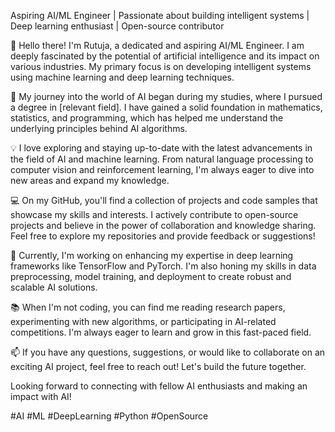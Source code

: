 Aspiring AI/ML Engineer | Passionate about building intelligent systems | Deep learning enthusiast | Open-source contributor

👋 Hello there! I'm Rutuja, a dedicated and aspiring AI/ML Engineer. I am deeply fascinated by the potential of artificial intelligence and its impact on various industries. My primary focus is on developing intelligent systems using machine learning and deep learning techniques.

🧠 My journey into the world of AI began during my studies, where I pursued a degree in [relevant field]. I have gained a solid foundation in mathematics, statistics, and programming, which has helped me understand the underlying principles behind AI algorithms.

💡 I love exploring and staying up-to-date with the latest advancements in the field of AI and machine learning. From natural language processing to computer vision and reinforcement learning, I'm always eager to dive into new areas and expand my knowledge.

💻 On my GitHub, you'll find a collection of projects and code samples that showcase my skills and interests. I actively contribute to open-source projects and believe in the power of collaboration and knowledge sharing. Feel free to explore my repositories and provide feedback or suggestions!

🌱 Currently, I'm working on enhancing my expertise in deep learning frameworks like TensorFlow and PyTorch. I'm also honing my skills in data preprocessing, model training, and deployment to create robust and scalable AI solutions.

📚 When I'm not coding, you can find me reading research papers, experimenting with new algorithms, or participating in AI-related competitions. I'm always eager to learn and grow in this fast-paced field.

📫 If you have any questions, suggestions, or would like to collaborate on an exciting AI project, feel free to reach out! Let's build the future together.

Looking forward to connecting with fellow AI enthusiasts and making an impact with AI!

#AI #ML #DeepLearning #Python #OpenSource
